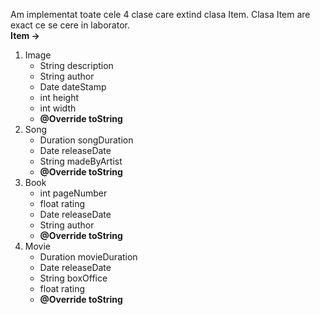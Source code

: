 <!DOCTYPE html>
<html>
  <headL>
  </head>  
  <body>
  <p>
    Am implementat toate cele 4 clase care extind clasa Item. Clasa Item are exact ce se cere in laborator.<br>
    <strong>Item -></strong><br>
    <ol>
      <li>Image
          <ul>
            <li>String description</li>
            <li>String author</li>
            <li>Date dateStamp</li>
            <li>int height</li>
            <li>int width</li>
            <li><strong>@Override toString</strong></li>
          </ul>
      </li>
      <li>Song
          <ul>
            <li>Duration songDuration</li>
            <li>Date releaseDate</li>
            <li>String madeByArtist</li>
            <li><strong>@Override toString</strong></li>
          </ul>
      </li>
      <li>Book
           <ul>
            <li>int pageNumber</li>
            <li>float rating</li>
            <li>Date releaseDate</li>
            <li>String author</li>
            <li><strong>@Override toString</strong></li>
           </ul>
      </li>
      <li>Movie
        <ul>
            <li>Duration movieDuration</li>
            <li>Date releaseDate</li>
            <li>String boxOffice</li>
            <li>float rating</li>
            <li><strong>@Override toString</strong></li>
        </ul>
      </li>
    </ol>
  </p>
  </body>
</html>
